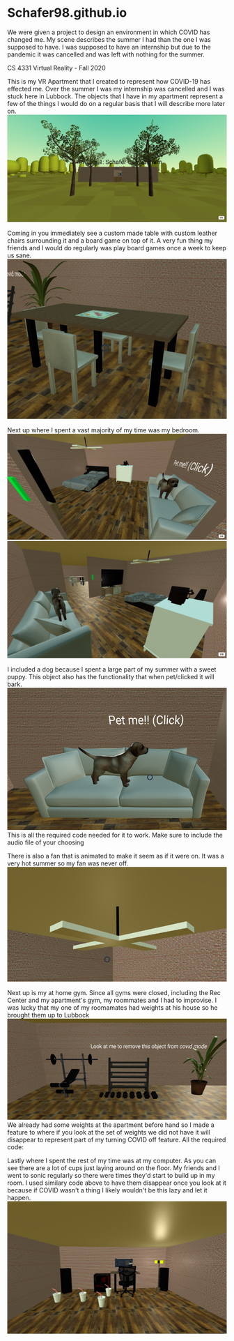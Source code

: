 # Schafer98.github.io
We were given a project to design an environment in which COVID has changed me.  My scene describes the summer I had than the one I was supposed to have.  I was supposed to have an internship but due to the pandemic it was cancelled and was left with nothing for the summer.


CS 4331 Virtual Reality - Fall 2020

This is my VR Apartment that I created to represent how COVID-19 has effected me.  Over the summer I was my internship was cancelled and I was stuck here in Lubbock.  The objects that I have in my apartment represent a few of the things I would do on a regular basis that I will describe more later on.
![Image of Apartment Outside](https://github.com/Schafer98/Schafer98.github.io/blob/master/images/ReportImages/MyApt.PNG)


Coming in you immediately see a custom made table with custom leather chairs surrounding it and a board game on top of it.  A very fun thing my friends and I would do regularly was play board games once a week to keep us sane.
![Image of TableChairsBoardGame](https://github.com/Schafer98/Schafer98.github.io/blob/master/images/ReportImages/TableAndChairs.PNG)


Next up where I spent a vast majority of my time was my bedroom.  
![Image of RoomPic1](https://github.com/Schafer98/Schafer98.github.io/blob/master/images/ReportImages/RoomPic1.PNG)
![Image of RoomPic2](https://github.com/Schafer98/Schafer98.github.io/blob/master/images/ReportImages/RoomPic2.PNG)

I included a dog because I spent a large part of my summer with a sweet puppy.  This object also has the functionality that when pet/clicked it will bark.
![Image of Dog](https://github.com/Schafer98/Schafer98.github.io/blob/master/images/ReportImages/Dog.PNG)
This is all the required code needed for it to work.  Make sure to include the audio file of your choosing
<a-entity gltf-model="#Dog" scale=".03 .03 .03" position="5.5 0.45 1.3" rotation="0 0 0" sound="src: url(DogBark.mp3); on: click" class="intersectable"></a-entity>

There is also a fan that is animated to make it seem as if it were on.  It was a very hot summer so my fan was never off.
![Image of Fan](https://github.com/Schafer98/Schafer98.github.io/blob/master/images/ReportImages/MovingFan.PNG)


Next up is my at home gym.  Since all gyms were closed, including the Rec Center and my apartment's gym, my roommates and I had to improvise.  I was lucky that my one of my roomamates had weights at his house so he brought them up to Lubbock
![Image of Gym](https://github.com/Schafer98/Schafer98.github.io/blob/master/images/ReportImages/Weights.PNG)
We already had some weights at the apartment before hand so I made a feature to where if you look at the set of weights we did not have it will disappear to represent part of my turning COVID off feature.
All the required code:
<a-entity gltf-model="#WeightRoom" scale="1 1 1" position="-2.5 .6 4.25" rotation="0 -90 0" event-set__makevisible="_event: mouseleave; visible: false" class="intersectable">


Lastly where I spent the rest of my time was at my computer.  As you can see there are a lot of cups just laying around on the floor.  My friends and I went to sonic regularly so there were times they'd start to build up in my room.  I used similary code above to have them disappear once you look at it because if COVID wasn't a thing I likely wouldn't be this lazy and let it happen.
![Image of PC](https://github.com/Schafer98/Schafer98.github.io/blob/master/images/ReportImages/PCarea.PNG)
        <a-entity gltf-model="#TrashCup" scale=".9 .9 .9" position="20 0 0" rotation="0 225 0" event-set__makevisible="_event: mouseleave; visible: false" class="intersectable"></a-entity>
        <a-entity gltf-model="#TrashCup" scale=".9 .9 .9" position="19 0 .5" rotation="0 225 0" event-set__makevisible="_event: mouseleave; visible: false" class="intersectable"></a-entity>
        <a-entity gltf-model="#TrashCup" scale=".9 .9 .9" position="19.8 0 1" rotation="0 225 0" event-set__makevisible="_event: mouseleave; visible: false" class="intersectable"></a-entity>
        <a-entity gltf-model="#TrashCup" scale=".9 .9 .9" position="18.5 0 2" rotation="0 225 0" event-set__makevisible="_event: mouseleave; visible: false" class="intersectable"></a-entity>
        <a-entity gltf-model="#TrashCup" scale=".9 .9 .9" position="18 0 .5" rotation="0 225 0" event-set__makevisible="_event: mouseleave; visible: false" class="intersectable"></a-entity>
